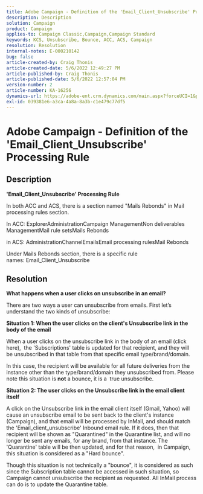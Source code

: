 ```yaml
---
title: Adobe Campaign - Definition of the 'Email_Client_Unsubscribe' Processing Rule
description: Description
solution: Campaign
product: Campaign
applies-to: Campaign Classic,Campaign,Campaign Standard
keywords: KCS, Unsubscribe, Bounce, ACC, ACS, Campaign
resolution: Resolution
internal-notes: E-000210142
bug: false
article-created-by: Craig Thonis
article-created-date: 5/6/2022 12:49:27 PM
article-published-by: Craig Thonis
article-published-date: 5/6/2022 12:57:04 PM
version-number: 2
article-number: KA-16256
dynamics-url: https://adobe-ent.crm.dynamics.com/main.aspx?forceUCI=1&pagetype=entityrecord&etn=knowledgearticle&id=95ff1df6-3acd-ec11-a7b5-6045bd00d4f5
exl-id: 039381e6-a3ca-4a8a-8a3b-c1e479c77df5
---
```

# Adobe Campaign - Definition of the 'Email_Client_Unsubscribe' Processing Rule

## Description


<b>'Email_Client_Unsubscribe' Processing Rule</b>

In both ACC and ACS, there is a section named "Mails Rebonds" in Mail processing rules section.

 In ACC: ExplorerAdministrationCampaign ManagementNon deliverables ManagementMail rule setsMails Rebonds

 in ACS: AdministrationChannelEmailsEmail processing rulesMail Rebonds

 Under Mails Rebonds section, there is a specific rule names: Email_Client_Unsubscribe


## Resolution


<b>What happens when a user clicks on unsubscribe in an email?</b>

There are two ways a user can unsubscribe from emails. First let’s understand the two kinds of unsubscribe:

<b>Situation 1: When the user clicks on the client's Unsubscribe link in the body of the email</b>

When a user clicks on the unsubscribe link in the body of an email (click here),  the 'Subscriptions' table is updated for that recipient, and they will be unsubscribed in that table from that specific email type/brand/domain.

In this case, the recipient will be available for all future deliveries from the instance other than the type/brand/domain they unsubscribed from. Please note this situation is <b>not</b> a bounce, it is a  true unsubscribe.

<b>Situation 2: The user clicks on the Unsubscribe link in the email client itself</b>

A click on the Unsubscribe link in the email client itself (Gmail, Yahoo) will cause an unsubscribe email to be sent back to the client's instance (Campaign), and that email will be processed by InMail, and should match the 'Email_client_unsubscribe' Inbound email rule. If it does, then that recipient will be shown as "Quarantined" in the Quarantine list, and will no longer be sent any emails, for any brand, from that instance. The 'Quarantine' table will be then updated, and for that reason,  in Campaign, this situation is considered as a "Hard bounce".

Though this situation is not technically a "bounce", it is considered as such since the Subscription table cannot be accessed in such situation, so Campaign cannot unsubscribe the recipient as requested. All InMail process can do is to update the Quarantine table.
